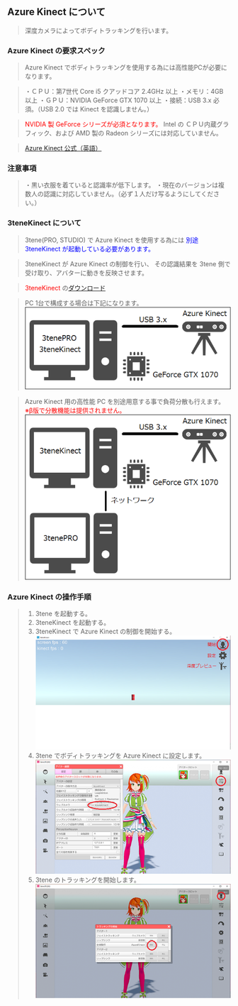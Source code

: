 ## Azure Kinect について

>深度カメラによってボディトラッキングを行います。


### Azure Kinect の要求スペック

>Azure Kinect でボディトラッキングを使用する為には高性能PCが必要になります。

>・ＣＰＵ：第7世代 Core i5 クアッドコア 2.4GHz 以上
>・メモリ：4GB 以上
>・ＧＰＵ：NVIDIA GeForce GTX 1070 以上
>・接続：USB 3.x 必須。（USB 2.0 では Kinect を認識しません。）

><font color="Red">NVIDIA 製 GeForce シリーズが必須となります。</font>
>Intel の ＣＰＵ内蔵グラフィック、および AMD 製の Radeon シリーズには対応していません。

><a href="https://docs.microsoft.com/ja-jp/azure/kinect-dk/system-requirements" target="_blank">Azure Kinect 公式（英語）</a>

### 注意事項

>・黒い衣服を着ていると認識率が低下します。
>・現在のバージョンは複数人の認識に対応していません。（必ず１人だけ写るようにしてください。）


### 3teneKinect について

>3tene(PRO, STUDIO) で Azure Kinect を使用する為には
><font color="Blue">別途 3teneKinect が起動している必要があります。</font>

>3teneKinect が Azure Kinect の制御を行い、
>その認識結果を 3tene 側で受け取り、アバターに動きを反映させます。

><font color="Red">3teneKinect</font> の<a href="https://3tene.com/pro/" target="_blank">ダウンロード</a>

>PC 1台で構成する場合は下記になります。
>![画像](image/kinect_howto_1.png "")

>Azure Kinect 用の高性能 PC を別途用意する事で負荷分散も行えます。
><font color="Red">※β版で分散機能は提供されません。</font>
>![画像](image/kinect_howto_2.png "")


### Azure Kinect の操作手順

>1. 3tene を起動する。
>2. 3teneKinect を起動する。
>3. 3teneKinect で Azure Kinect の制御を開始する。
>![画像](image/AzureKinect_1.png "")
>4. 3tene でボディトラッキングを Azure Kinect に設定します。
>![画像](image/AzureKinect_2.png "")
>5. 3tene のトラッキングを開始します。
>![画像](image/AzureKinect_3.png "")



